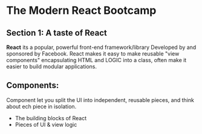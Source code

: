 # The Modern React Bootcamp
## Section 1: A taste of React
**React** its a popular, powerful front-end framework/library Developed by and sponsored by Facebook. React makes it easy to make reusable "view components" encapsulating HTML and LOGIC into a class, often make it easier to build modular applications.
## Components: 
Component let you split the UI into independent, reusable pieces, and think about ech piece in isolation.
- The building blocks of React
- Pieces of UI & view logic